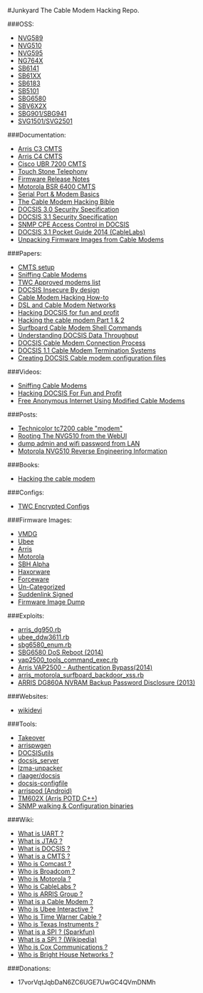 #Junkyard
The Cable Modem Hacking Repo.

###OSS:
- [NVG589](http://sourceforge.net/projects/nvg589.arris/files/latest/download?source=directory)
- [NVG510](http://sourceforge.net/projects/nvg510.arris/files/latest/download?source=directory)
- [NVG595](http://sourceforge.net/projects/nvg595.arris/files/latest/download?source=directory)
- [NG764X](http://sourceforge.net/projects/ng764x.arris/files/NG764x-OSS-1.3/NG764X-OSS-1.3.tar.gz/download)
- [SB6141](http://sourceforge.net/projects/sb6141.arris/files/latest/download?source=directory)
- [SB61XX](http://sourceforge.net/projects/sb6120.arris/files/latest/download?source=directory)
- [SB6183](http://sourceforge.net/projects/sb6183.arris/files/latest/download?source=directory)
- [SB5101](http://sourceforge.net/projects/sb5101.arris/files/SB5101-2.11.0.0-GA-04/SB5101-2.11.0.0-GA-04.tar.bz2/download)
- [SBG6580](http://sourceforge.net/projects/sbg6580.arris/files/latest/download?source=directory)
- [SBV6X2X](http://sourceforge.net/projects/sb6x2x.arris/files/)
- [SBG901/SBG941](http://sourceforge.net/projects/sbg901.arris/files/SBG901-2.11.0.0-GA-07/SBG901-2.11.0.0-GA-07.tar.bz2/download)
- [SVG1501/SVG2501](http://sourceforge.net/projects/svg2501.arris/files/SVG2501-2.10.1.0-GA-02/SVG2501-2.10.1.0-GA-02.tar.bz2/download)

###Documentation:
- [Arris C3 CMTS](https://mega.co.nz/#F!i0NlSLya!IP4NQmBbCxOYdAiOCVJC9w)
- [Arris C4 CMTS](https://mega.co.nz/#F!vh0G0CDY!sfm07pEq2SZPczkgZ2NoBQ)
- [Cisco UBR 7200 CMTS](https://mega.co.nz/#F!64slEYYT!uk0cxmMGx64zThHTBsLpIA)
- [Touch Stone Telephony](https://mega.co.nz/#F!Ht9XgBzA!ns0u00HDftNv_NuLw7Px0w)
- [Firmware Release Notes](https://mega.co.nz/#F!fgV2kLyJ!YwXHI1ZyF59aXFmZ0aXZ4g)
- [Motorola BSR 6400 CMTS](https://mega.co.nz/#F!ugtnwYQT!pwPiIAJ0a66f81uqNIqpoA)
- [Serial Port & Modem Basics](http://tldp.org/HOWTO/Modem-HOWTO-4.html)
- [The Cable Modem Hacking Bible](http://netfreak.no-ip.info/netfreak/downloads/Dokumente/sonstiges/modem-hacking.pdf)
- [DOCSIS 3.0 Security Specification](http://www.cablelabs.com/wp-content/uploads/specdocs/CM-SP-SECv3.0-I15-130808.pdf)
- [DOCSIS 3.1 Security Specification](http://www.cablelabs.com/wp-content/uploads/specdocs/CM-SP-SECv3.1-I03-150611.pdf)
- [SNMP CPE Access Control in DOCSIS](https://mega.co.nz/#F!u19DmJAK!TZeAPbS8aLB-QmYvciIeTQ)
- [DOCSIS 3.1 Pocket Guide 2014 (CableLabs)](https://mega.co.nz/#!zpdVXJqT!fNeIRSp5FrEbh1nHVZyayPc9n-sUIXTd-3BY4TKfQ6s)
- [Unpacking Firmware Images from Cable Modems](http://w00tsec.blogspot.com/2013/11/unpacking-firmware-images-from-cable.html)

###Papers:
- [CMTS setup](http://docslide.us/documents/cable-modem-terminate-system-setup-devil-huang.html)
- [Sniffing Cable Modems](https://www.defcon.org/images/defcon-16/dc16-presentations/defcon-16-martin.pdf)
- [TWC Approved modems list](http://www.timewarnercable.com/content/dam/residential/pdfs/enjoy/better-twc/bettertwc_approvedmodems.pdf)
- [DOCSIS Insecure By design](https://www.defcon.org/images/defcon-16/dc16-presentations/defcon-16-self.pdf)
- [Cable Modem Hacking How-to](http://www.kumanov.com/docs/Cable%20Modem%20Hacking%20How-to.pdf)
- [DSL and Cable Modem Networks](http://docslide.us/documents/dsl-and-cable-modem-networks.html)
- [Hacking DOCSIS for fun and profit](https://www.defcon.org/images/defcon-18/dc-18-presentations/Blake-bitemytaco/DEFCON-18-Blake-bitemytaco-Hacking-DOCSIS.pdf)
- [Hacking the cable modem Part 1 & 2](http://docslide.us/documents/hacking-the-cable-modem-97-03.html)
- [Surfboard Cable Modem Shell Commands](http://docslide.us/documents/surfboard-cable-modem-shell-commands.html)
- [Understanding DOCSIS Data Throughput](https://mega.co.nz/#!WwNgkJha!xQOf7o8j1OCE8Jkv5A5HXcyYLZv57bKoshe5Kv9Kzxk)
- [DOCSIS Cable Modem Connection Process](http://www.cascaderange.org/presentations/DOCSIS_Cable_Modem_Connection_Process.pdf)
- [DOCSIS 1.1 Cable Modem Termination  Systems](http://www.cascaderange.org/presentations/DOCSIS_1_1_QoS.pdf)
- [Creating DOCSIS Cable modem configuration files](http://docslide.us/documents/create-config-for-cable-modem.html)

###Videos:
- [Sniffing Cable Modems](https://www.youtube.com/watch?v=7a_x10qi4Cs)
- [Hacking DOCSIS For Fun and Profit ](https://www.youtube.com/watch?v=aaaJ86K-ovE)
- [Free Anonymous Internet Using Modified Cable Modems](https://www.youtube.com/watch?v=Gkv2ZpuFKpU)

###Posts:
- [Technicolor tc7200 cable "modem"](https://hackaday.io/project/3441-technicolor-tc7200-cable-modem)
- [Rooting The NVG510 from the WebUI](http://earlz.net/view/2012/06/07/0026/rooting-the-nvg510-from-the-webui)
- [dump admin and wifi password from LAN](https://hackaday.io/project/3441-technicolor-tc7200-cable-modem/log/11329-dump-admin-and-wifi-password-from-lan)
- [Motorola NVG510 Reverse Engineering Information](http://earlz.net/view/2012/06/04/0754/motorola-nvg510-reverse-engineering-information)

###Books:
- [Hacking the cable modem](https://repo.zenk-security.com/Magazine%20E-book/EN-Hacking%20The%20Cable%20Modem.pdf)

###Configs:
- [TWC Encrypted Configs](https://mega.co.nz/#F!jx8zQZpL!i01EpMbXvQHGH8alg56ehA)

###Firmware Images:
- [VMDG](https://mega.co.nz/#F!3skAWZqb!VSIUfF2lo3HUrcy-ipxcSw)
- [Ubee](https://mega.co.nz/#F!atUSSQiC!WzfVAiMDWNUm6BA9512tdA)
- [Arris](https://mega.co.nz/#F!iwtRlLTB!itNArjM1Y2NCx1WzUBIiFg)
- [Motorola](https://mega.co.nz/#F!G1FyVaDL!ZhNUKLdOIbYe-ThiVxjmMg)
- [SBH Alpha](https://mega.co.nz/#F!79cXEK7Y!U53jdOkdK08QdBDh6yCE8Q)
- [Haxorware](https://mega.co.nz/#F!6ocR3Ywa!vG_iKkYkhUZgWvImx9UK6g)
- [Forceware](https://mega.co.nz/#F!H5l1wLxT!yIwA1jrV6F473e92VizW2w)
- [Un-Categorized](https://mega.co.nz/#F!To9BBK5Y!vkKeKXCi6xPELT1NQ2mCxA)
- [Suddenlink Signed](https://mega.co.nz/#F!ylkylTqR!LsMa9XSYG6sqSFmV_cjzlQ)
- [Firmware Image Dump](https://github.com/detrojones/Junkyard)

###Exploits:
- [arris_dg950.rb](https://raw.githubusercontent.com/rapid7/metasploit-framework/e749733eb6118a4b089e288fc81050f76c8db5ed/modules/auxiliary/scanner/snmp/arris_dg950.rb)
- [ubee_ddw3611.rb](https://raw.githubusercontent.com/rapid7/metasploit-framework/e749733eb6118a4b089e288fc81050f76c8db5ed/modules/auxiliary/scanner/snmp/ubee_ddw3611.rb)
- [sbg6580_enum.rb](https://raw.githubusercontent.com/rapid7/metasploit-framework/e749733eb6118a4b089e288fc81050f76c8db5ed/modules/auxiliary/scanner/snmp/sbg6580_enum.rb)
- [SBG6580 DoS Reboot (2014)](https://www.exploit-db.com/exploits/30688/)
- [vap2500_tools_command_exec.rb](https://raw.githubusercontent.com/rapid7/metasploit-framework/e749733eb6118a4b089e288fc81050f76c8db5ed/modules/exploits/linux/http/vap2500_tools_command_exec.rb)
- [Arris VAP2500 - Authentication Bypass(2014)](https://www.exploit-db.com/exploits/35372/)
- [arris_motorola_surfboard_backdoor_xss.rb](https://raw.githubusercontent.com/rapid7/metasploit-framework/e749733eb6118a4b089e288fc81050f76c8db5ed/modules/auxiliary/admin/http/arris_motorola_surfboard_backdoor_xss.rb)
- [ARRIS DG860A NVRAM Backup Password Disclosure (2013)](https://www.exploit-db.com/exploits/29131/)

###Websites:
- [wikidevi](https://wikidevi.com/wiki/Main_Page)

###Tools:
- [Takeover](https://github.com/WarGamesLabs/Takeover)
- [arrispwgen](https://github.com/borfast/arrispwgen.git)
- [DOCSISutils](https://github.com/MrSpock/DOCSISutils)
- [docsis_server](https://github.com/bschirrmeister/docsis_server)
- [lzma-unpacker](https://github.com/bmaia/lzma-unpacker)
- [rlaager/docsis](https://github.com/rlaager/docsis)
- [docsis-configfile](https://github.com/jhthorsen/docsis-configfile.git)
- [arrispod (Android)](https://github.com/hcgonzalezpr/arrispod.git)
- [TM602X (Arris POTD C++)](https://github.com/daniel-j-h/TM602X)
- [SNMP walking & Configuration binaries](https://mega.co.nz/#!ip9VjbDa!6g8LsqFdXSCG3xS0P7514X9AgrqCyV5WhecQIOxs2zo)

###Wiki:
- [What is UART ?](https://en.wikipedia.org/wiki/Universal_asynchronous_receiver/transmitter)
- [What is JTAG ?](https://en.wikipedia.org/wiki/Joint_Test_Action_Group)
- [What is DOCSIS ?](https://en.wikipedia.org/wiki/DOCSIS)
- [What is a CMTS ?](https://en.wikipedia.org/wiki/Cable_modem_termination_system)
- [Who is Comcast ?](https://en.wikipedia.org/wiki/Comcast)
- [Who is Broadcom ?](https://en.wikipedia.org/wiki/Broadcom)
- [Who is Motorola ?](https://en.wikipedia.org/wiki/Motorola)
- [Who is CableLabs ?](https://en.wikipedia.org/wiki/CableLabs)
- [Who is ARRIS Group ?](https://en.wikipedia.org/wiki/Arris_Group)
- [What is a Cable Modem ?](https://en.wikipedia.org/wiki/Cable_modem)
- [Who is Ubee Interactive ?](https://en.wikipedia.org/wiki/Ubee_Interactive)
- [Who is Time Warner Cable ?](https://en.wikipedia.org/wiki/Time_Warner_Cable)
- [Who is Texas Instruments ?](https://en.wikipedia.org/wiki/Texas_Instruments)
- [What is a SPI ? (Sparkfun)](https://learn.sparkfun.com/tutorials/serial-peripheral-interface-spi)
- [What is a SPI ? (Wikipedia)](https://en.wikipedia.org/wiki/Serial_Peripheral_Interface_Bus)
- [Who is Cox Communications ?](https://en.wikipedia.org/wiki/Cox_Communications)
- [Who is Bright House Networks ?](https://en.wikipedia.org/wiki/Bright_House_Networks)

###Donations:
- 17vorVqtJqbDaN6ZC6UGE7UwGC4QVmDNMh
